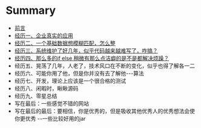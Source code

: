 # Summary

* [前言](README.md)
* [经历一、企业真实的应用](第一章.md)
* [经历二、一个基础数据想模糊匹配，怎么整](第二章.md)
* [经历三、系统维护了好几年，似乎代码越来越难写了，咋搞？](第三章.md)
* [经历四、那么多的if else 稍微有那么点洁癖的是不是都解决烦躁？](第四章.md)
* 经历五、晃荡了几年，人老了，技术风口在不断的变化，似乎也得了解各一二
* 经历六、可能你用了他，但是你并没有去了解他---算法
* 经历七、开发，理论上应该是一个很合格的测试
* 经历八、闲暇时，瞅瞅源码
* 经历九、零星总结
* 写在最后：一些感觉不错的网站
* 写在最后的最后：要相信，你是优秀的，但是吸收其他优秀人的优秀想法会使你更优秀 --一些比较好用的jar

